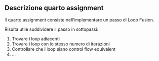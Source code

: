 ## Descrizione quarto assignment
Il quarto assignment consiste nell'implementare un passo di Loop Fusion.

Risulta utile suddividere il passo in sottopassi:
1. Trovare i loop adiacenti
2. Trovare i loop con lo stesso numero di iterazioni
3. Controllare che i loop siano control flow equivalent
4. ...

